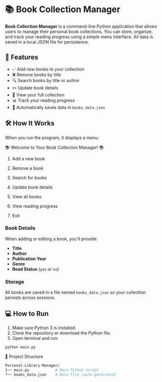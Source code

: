 # 📚 Book Collection Manager

**Book Collection Manager** is a command-line Python application that allows users to manage their personal book collections. You can store, organize, and track your reading progress using a simple menu interface. All data is saved in a local JSON file for persistence.

## 🧩 Features

- ✅ Add new books to your collection
- ❌ Remove books by title
- 🔍 Search books by title or author
- ✏️ Update book details
- 📖 View your full collection
- 📊 Track your reading progress
- 💾 Automatically saves data in `books_data.json`

## 🛠 How It Works

When you run the program, it displays a menu:

📚 Welcome to Your Book Collection Manager! 📚

1. Add a new book

2. Remove a book

3. Search for books

4. Update book details

5. View all books

6. View reading progress

7. Exit


### Book Details

When adding or editing a book, you'll provide:
- **Title**
- **Author**
- **Publication Year**
- **Genre**
- **Read Status** (`yes` or `no`)

### Storage

All books are saved in a file named `books_data.json` so your collection persists across sessions.

## 💻 How to Run

1. Make sure Python 3 is installed.
2. Clone the repository or download the Python file.
4. Open terminal and run:

```bash
python main.py
```

📁 Project Structure
```bash
Personal-Library-Manager/
├── main.py            # Main Python script
└── books_data.json    # Data file (auto-generated)
```
